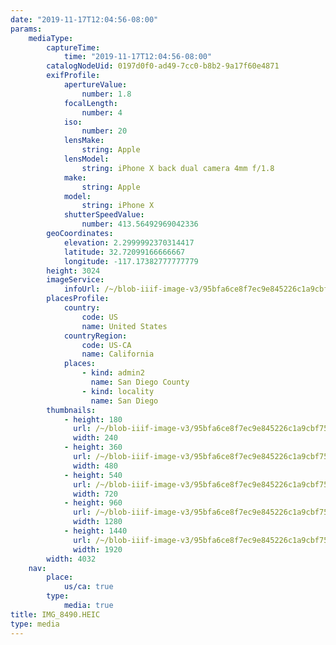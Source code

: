 ```yaml
---
date: "2019-11-17T12:04:56-08:00"
params:
    mediaType:
        captureTime:
            time: "2019-11-17T12:04:56-08:00"
        catalogNodeUid: 0197d0f0-ad49-7cc0-b8b2-9a17f60e4871
        exifProfile:
            apertureValue:
                number: 1.8
            focalLength:
                number: 4
            iso:
                number: 20
            lensMake:
                string: Apple
            lensModel:
                string: iPhone X back dual camera 4mm f/1.8
            make:
                string: Apple
            model:
                string: iPhone X
            shutterSpeedValue:
                number: 413.56492969042336
        geoCoordinates:
            elevation: 2.2999992370314417
            latitude: 32.72099166666667
            longitude: -117.17382777777779
        height: 3024
        imageService:
            infoUrl: /~/blob-iiif-image-v3/95bfa6ce8f7ec9e845226c1a9cbf754bbabcb13a61ddf848e4af9f321d800c61/info.json
        placesProfile:
            country:
                code: US
                name: United States
            countryRegion:
                code: US-CA
                name: California
            places:
                - kind: admin2
                  name: San Diego County
                - kind: locality
                  name: San Diego
        thumbnails:
            - height: 180
              url: /~/blob-iiif-image-v3/95bfa6ce8f7ec9e845226c1a9cbf754bbabcb13a61ddf848e4af9f321d800c61/full/240%2C180/0/default.jpg
              width: 240
            - height: 360
              url: /~/blob-iiif-image-v3/95bfa6ce8f7ec9e845226c1a9cbf754bbabcb13a61ddf848e4af9f321d800c61/full/480%2C360/0/default.jpg
              width: 480
            - height: 540
              url: /~/blob-iiif-image-v3/95bfa6ce8f7ec9e845226c1a9cbf754bbabcb13a61ddf848e4af9f321d800c61/full/720%2C540/0/default.jpg
              width: 720
            - height: 960
              url: /~/blob-iiif-image-v3/95bfa6ce8f7ec9e845226c1a9cbf754bbabcb13a61ddf848e4af9f321d800c61/full/1280%2C960/0/default.jpg
              width: 1280
            - height: 1440
              url: /~/blob-iiif-image-v3/95bfa6ce8f7ec9e845226c1a9cbf754bbabcb13a61ddf848e4af9f321d800c61/full/1920%2C1440/0/default.jpg
              width: 1920
        width: 4032
    nav:
        place:
            us/ca: true
        type:
            media: true
title: IMG_8490.HEIC
type: media
---
```

